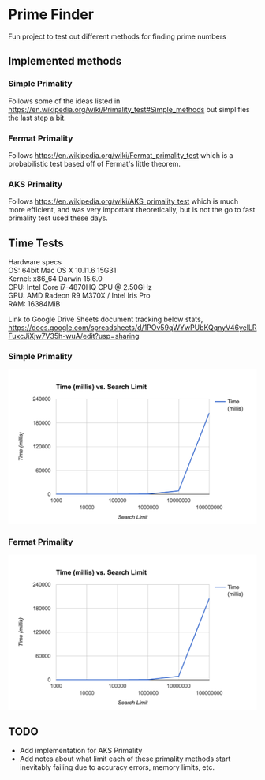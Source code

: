 # Prime Finder

Fun project to test out different methods for finding prime numbers

## Implemented methods

### Simple Primality

Follows some of the ideas listed in https://en.wikipedia.org/wiki/Primality_test#Simple_methods 
but simplifies the last step a bit.

### Fermat Primality

Follows https://en.wikipedia.org/wiki/Fermat_primality_test which is a probabilistic test based off of 
Fermat's little theorem.

### AKS Primality

Follows https://en.wikipedia.org/wiki/AKS_primality_test which is much more efficient, and
was very important theoretically, but is not the go to fast primality test used these days.

## Time Tests

Hardware specs  
OS: 64bit Mac OS X 10.11.6 15G31  
Kernel: x86_64 Darwin 15.6.0  
CPU: Intel Core i7-4870HQ CPU @ 2.50GHz  
GPU: AMD Radeon R9 M370X / Intel Iris Pro  
RAM: 16384MiB 

Link to Google Drive Sheets document tracking below stats, 
https://docs.google.com/spreadsheets/d/1POv59qWYwPUbKQqnyV46yelLRFuxcJjXjw7V35h-wuA/edit?usp=sharing

### Simple Primality

![Simple Graph][image_simple_graph]

### Fermat Primality

![Fermat Graph][image_simple_graph]

## TODO

* Add implementation for AKS Primality
* Add notes about what limit each of these primality methods start
 inevitably failing due to accuracy errors, memory limits, etc.

[image_simple_graph]: ./images/simple_graph.png "Simple Graph"